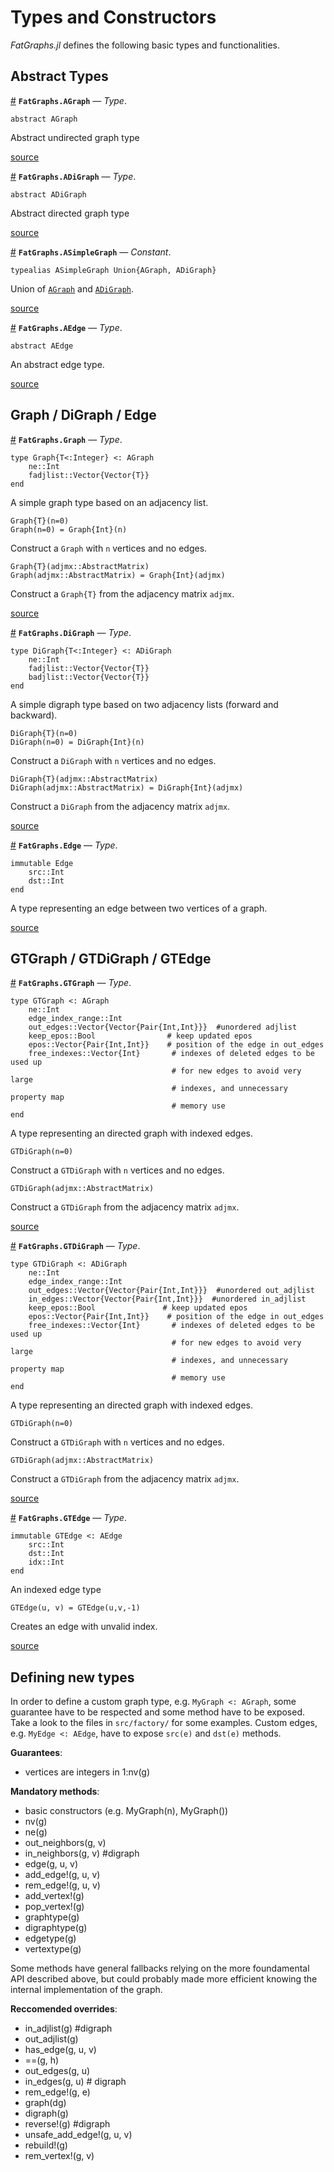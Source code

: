 
<a id='Types-and-Constructors-1'></a>

# Types and Constructors


*FatGraphs.jl* defines the following basic types and functionalities.


<a id='Abstract-Types-1'></a>

## Abstract Types

<a id='FatGraphs.AGraph' href='#FatGraphs.AGraph'>#</a>
**`FatGraphs.AGraph`** &mdash; *Type*.



```
abstract AGraph
```

Abstract undirected graph type


<a target='_blank' href='https://github.com/CarloLucibello/FatGraphs.jl/tree/ff9efc315862eac6a7f4a96e044056cda7d2641c/docs/../src/core/interface.jl#L1-L5' class='documenter-source'>source</a><br>

<a id='FatGraphs.ADiGraph' href='#FatGraphs.ADiGraph'>#</a>
**`FatGraphs.ADiGraph`** &mdash; *Type*.



```
abstract ADiGraph
```

Abstract directed graph type


<a target='_blank' href='https://github.com/CarloLucibello/FatGraphs.jl/tree/ff9efc315862eac6a7f4a96e044056cda7d2641c/docs/../src/core/interface.jl#L8-L12' class='documenter-source'>source</a><br>

<a id='FatGraphs.ASimpleGraph' href='#FatGraphs.ASimpleGraph'>#</a>
**`FatGraphs.ASimpleGraph`** &mdash; *Constant*.



```
typealias ASimpleGraph Union{AGraph, ADiGraph}
```

Union of [`AGraph`](types.md#FatGraphs.AGraph) and [`ADiGraph`](types.md#FatGraphs.ADiGraph).


<a target='_blank' href='https://github.com/CarloLucibello/FatGraphs.jl/tree/ff9efc315862eac6a7f4a96e044056cda7d2641c/docs/../src/core/interface.jl#L15-L19' class='documenter-source'>source</a><br>

<a id='FatGraphs.AEdge' href='#FatGraphs.AEdge'>#</a>
**`FatGraphs.AEdge`** &mdash; *Type*.



```
abstract AEdge
```

An abstract edge type.


<a target='_blank' href='https://github.com/CarloLucibello/FatGraphs.jl/tree/ff9efc315862eac6a7f4a96e044056cda7d2641c/docs/../src/core/interface.jl#L139-L143' class='documenter-source'>source</a><br>


<a id='Graph-/-DiGraph-/-Edge-1'></a>

## Graph / DiGraph / Edge

<a id='FatGraphs.Graph' href='#FatGraphs.Graph'>#</a>
**`FatGraphs.Graph`** &mdash; *Type*.



```
type Graph{T<:Integer} <: AGraph
    ne::Int
    fadjlist::Vector{Vector{T}}
end
```

A simple graph type based on an adjacency list.

```
Graph{T}(n=0)
Graph(n=0) = Graph{Int}(n)
```

Construct a `Graph` with `n` vertices and no edges.

```
Graph{T}(adjmx::AbstractMatrix)
Graph(adjmx::AbstractMatrix) = Graph{Int}(adjmx)
```

Construct a `Graph{T}` from the adjacency matrix `adjmx`.


<a target='_blank' href='https://github.com/CarloLucibello/FatGraphs.jl/tree/ff9efc315862eac6a7f4a96e044056cda7d2641c/docs/../src/factory/graph.jl#L2-L19' class='documenter-source'>source</a><br>

<a id='FatGraphs.DiGraph' href='#FatGraphs.DiGraph'>#</a>
**`FatGraphs.DiGraph`** &mdash; *Type*.



```
type DiGraph{T<:Integer} <: ADiGraph
    ne::Int
    fadjlist::Vector{Vector{T}}
    badjlist::Vector{Vector{T}}
end
```

A simple digraph type based on two adjacency lists (forward and backward).

```
DiGraph{T}(n=0)
DiGraph(n=0) = DiGraph{Int}(n)
```

Construct a `DiGraph` with `n` vertices and no edges.

```
DiGraph{T}(adjmx::AbstractMatrix)
DiGraph(adjmx::AbstractMatrix) = DiGraph{Int}(adjmx)
```

Construct a `DiGraph` from the adjacency matrix `adjmx`.


<a target='_blank' href='https://github.com/CarloLucibello/FatGraphs.jl/tree/ff9efc315862eac6a7f4a96e044056cda7d2641c/docs/../src/factory/graph.jl#L52-L70' class='documenter-source'>source</a><br>

<a id='FatGraphs.Edge' href='#FatGraphs.Edge'>#</a>
**`FatGraphs.Edge`** &mdash; *Type*.



```
immutable Edge
    src::Int
    dst::Int
end
```

A type representing an edge between two vertices of a graph.


<a target='_blank' href='https://github.com/CarloLucibello/FatGraphs.jl/tree/ff9efc315862eac6a7f4a96e044056cda7d2641c/docs/../src/core/edge.jl#L21-L28' class='documenter-source'>source</a><br>


<a id='GTGraph-/-GTDiGraph-/-GTEdge-1'></a>

## GTGraph / GTDiGraph / GTEdge

<a id='FatGraphs.GTGraph' href='#FatGraphs.GTGraph'>#</a>
**`FatGraphs.GTGraph`** &mdash; *Type*.



```
type GTGraph <: AGraph
    ne::Int
    edge_index_range::Int
    out_edges::Vector{Vector{Pair{Int,Int}}}  #unordered adjlist
    keep_epos::Bool                # keep updated epos
    epos::Vector{Pair{Int,Int}}    # position of the edge in out_edges
    free_indexes::Vector{Int}       # indexes of deleted edges to be used up
                                    # for new edges to avoid very large
                                    # indexes, and unnecessary property map
                                    # memory use
end
```

A type representing an directed graph with indexed edges.

```
GTDiGraph(n=0)
```

Construct a `GTDiGraph` with `n` vertices and no edges.

```
GTDiGraph(adjmx::AbstractMatrix)
```

Construct a `GTDiGraph` from the adjacency matrix `adjmx`.


<a target='_blank' href='https://github.com/CarloLucibello/FatGraphs.jl/tree/ff9efc315862eac6a7f4a96e044056cda7d2641c/docs/../src/factory/gtgraph.jl#L28-L50' class='documenter-source'>source</a><br>

<a id='FatGraphs.GTDiGraph' href='#FatGraphs.GTDiGraph'>#</a>
**`FatGraphs.GTDiGraph`** &mdash; *Type*.



```
type GTDiGraph <: ADiGraph
    ne::Int
    edge_index_range::Int
    out_edges::Vector{Vector{Pair{Int,Int}}}  #unordered out_adjlist
    in_edges::Vector{Vector{Pair{Int,Int}}}  #unordered in_adjlist
    keep_epos::Bool               # keep updated epos
    epos::Vector{Pair{Int,Int}}    # position of the edge in out_edges
    free_indexes::Vector{Int}       # indexes of deleted edges to be used up
                                    # for new edges to avoid very large
                                    # indexes, and unnecessary property map
                                    # memory use
end
```

A type representing an directed graph with indexed edges.

```
GTDiGraph(n=0)
```

Construct a `GTDiGraph` with `n` vertices and no edges.

```
GTDiGraph(adjmx::AbstractMatrix)
```

Construct a `GTDiGraph` from the adjacency matrix `adjmx`.


<a target='_blank' href='https://github.com/CarloLucibello/FatGraphs.jl/tree/ff9efc315862eac6a7f4a96e044056cda7d2641c/docs/../src/factory/gtgraph.jl#L63-L87' class='documenter-source'>source</a><br>

<a id='FatGraphs.GTEdge' href='#FatGraphs.GTEdge'>#</a>
**`FatGraphs.GTEdge`** &mdash; *Type*.



```
immutable GTEdge <: AEdge
    src::Int
    dst::Int
    idx::Int
end
```

An indexed edge type

```
GTEdge(u, v) = GTEdge(u,v,-1)
```

Creates an edge with unvalid index.


<a target='_blank' href='https://github.com/CarloLucibello/FatGraphs.jl/tree/ff9efc315862eac6a7f4a96e044056cda7d2641c/docs/../src/factory/gtgraph.jl#L1-L13' class='documenter-source'>source</a><br>


<a id='Defining-new-types-1'></a>

## Defining new types


In order to define a custom graph type, e.g. `MyGraph <: AGraph`, some guarantee have to be respected and some method have to be exposed. Take a look to the files in `src/factory/` for some examples. Custom edges, e.g. `MyEdge <: AEdge`,  have to expose `src(e)` and `dst(e)` methods.


**Guarantees**:


  * vertices are integers in 1:nv(g)


**Mandatory methods**:


  * basic constructors (e.g. MyGraph(n), MyGraph())
  * nv(g)
  * ne(g)
  * out_neighbors(g, v)
  * in_neighbors(g, v) #digraph
  * edge(g, u, v)
  * add_edge!(g, u, v)
  * rem_edge!(g, u, v)
  * add_vertex!(g)
  * pop_vertex!(g)
  * graphtype(g)
  * digraphtype(g)
  * edgetype(g)
  * vertextype(g)


Some methods have general fallbacks relying on the more foundamental API described above, but could probably made more efficient knowing the internal implementation of the graph.


**Reccomended overrides**:


  * in_adjlist(g) #digraph
  * out_adjlist(g)
  * has_edge(g, u, v)
  * ==(g, h)
  * out_edges(g, u)
  * in_edges(g, u) # digraph
  * rem_edge!(g, e)
  * graph(dg)
  * digraph(g)
  * reverse!(g) #digraph
  * unsafe_add_edge!(g, u, v)
  * rebuild!(g)
  * rem_vertex!(g, v)

